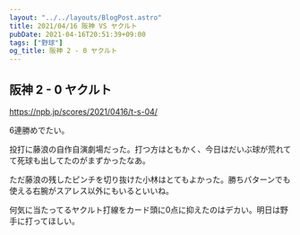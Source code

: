 ```yaml
---
layout: "../../layouts/BlogPost.astro"
title: 2021/04/16 阪神 VS ヤクルト
pubDate: 2021-04-16T20:51:39+09:00
tags: ["野球"]
og_title: 阪神 2 - 0 ヤクルト
---
```


## 阪神 2 - 0 ヤクルト

https://npb.jp/scores/2021/0416/t-s-04/


6連勝めでたい。

投打に藤浪の自作自演劇場だった。打つ方はともかく、今日はだいぶ球が荒れてて死球も出してたのがまずかったなあ。

ただ藤浪の残したピンチを切り抜けた小林はとてもよかった。勝ちパターンでも使える右腕がスアレス以外にもいるといいね。

何気に当たってるヤクルト打線をカード頭に0点に抑えたのはデカい。明日は野手に打ってほしい。
